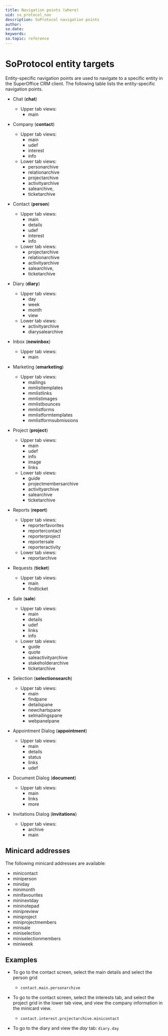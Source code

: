 ```yaml
---
title: Navigation points (where)
uid: so_protocol_nav
description: SoProtocol navigation points
author:
so.date:
keywords:
so.topic: reference
---
```


# SoProtocol entity targets

Entity-specific navigation points are used to navigate to a specific entity in the SuperOffice CRM client. The following table lists the entity-specific navigation points.

* Chat (**chat**)
  * Upper tab views:
    * main

* Company (**contact**)
  * Upper tab views:
    * main
    * udef
    * interest
    * info
  * Lower tab views:
    * personarchive
    * relationarchive
    * projectarchive
    * activityarchive
    * salearchive,
    * ticketarchive

* Contact (**person**)
  * Upper tab views:
    * main
    * details
    * udef
    * interest
    * info
  * Lower tab views:
    * projectarchive
    * relationarchive
    * activityarchive
    * salearchive,
    * ticketarchive

* Diary (**diary**)
  * Upper tab views:
    * day
    * week
    * month
    * view
  * Lower tab views:
    * activityarchive
    * diarysalearchive

* Inbox (**newinbox**)
  * Upper tab views:
    * main

* Marketing (**emarketing**)
  * Upper tab views:
    * mailings
    * mmlisttemplates
    * mmlistlinks
    * mmlistimages
    * mmlistbounces
    * mmlistforms
    * mmlistformtemplates
    * mmlistformsubmissions

* Project (**project**)
  * Upper tab views:
    * main
    * udef
    * info
    * image
    * links
  * Lower tab views:
    * guide
    * projectmembersarchive
    * activityarchive
    * salearchive
    * ticketarchive

* Reports (**report**)
  * Upper tab views:
    * reporterfavorites
    * reportercontact
    * reporterproject
    * reportersale
    * reporteractivity
  * Lower tab views:
    * reportarchive

* Requests (**ticket**)
  * Upper tab views:
    * main
    * findticket

* Sale (**sale**)
  * Upper tab views:
    * main
    * details
    * udef
    * links
    * info
  * Lower tab views:
    * guide
    * quote
    * saleactivityarchive
    * stakeholderarchive
    * ticketarchive

* Selection (**selectionsearch**)
  * Upper tab views:
    * main
    * findpane
    * detailspane
    * newchartspane
    * selmailingspane
    * webpanelpane

* Appointment Dialog (**appointment**)
  * Upper tab views:
    * main
    * details
    * status
    * links
    * udef

* Document Dialog (**document**)
  * Upper tab views:
    * main
    * links
    * more

* Invitations Dialog (**invitations**)
  * Upper tab views:
    * archive
    * main

## Minicard addresses

The following minicard addresses are available:

* minicontact
* miniperson
* miniday
* minimonth
* minifavourites
* mininextday
* mininotepad
* minipreview
* miniproject
* miniprojectmembers
* minisale
* miniselection
* miniselectionmembers
* miniweek

## Examples

* To go to the contact screen, select the main details and select the person grid
  * `contact.main.personarchive`

* To go to the contact screen, select the interests tab, and select the project grid in the lower tab view, and view the company information in the minicard view.
  * `contact.interest.projectarchive.minicontact`

* To go to the diary and view the *day* tab: `diary.day`

<!-- Referenced links -->
